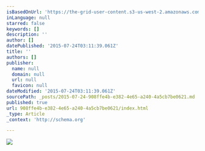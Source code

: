 ```yaml
---
isBasedOnUrl: 'https://the-grid-user-content.s3-us-west-2.amazonaws.com/8b33b149-0846-496a-9f98-f192eca4a641.jpg'
inLanguage: null
starred: false
keywords: []
description: ''
author: []
datePublished: '2015-07-24T03:11:39.061Z'
title: ''
authors: []
publisher:
  name: null
  domain: null
  url: null
  favicon: null
dateModified: '2015-07-24T03:11:39.061Z'
sourcePath: _posts/2015-07-24-908ffe4b-e382-4e65-a240-4a5cb7be0621.md
published: true
url: 908ffe4b-e382-4e65-a240-4a5cb7be0621/index.html
_type: Article
_context: 'http://schema.org'

---
```

![](https://the-grid-user-content.s3-us-west-2.amazonaws.com/8b33b149-0846-496a-9f98-f192eca4a641.jpg)